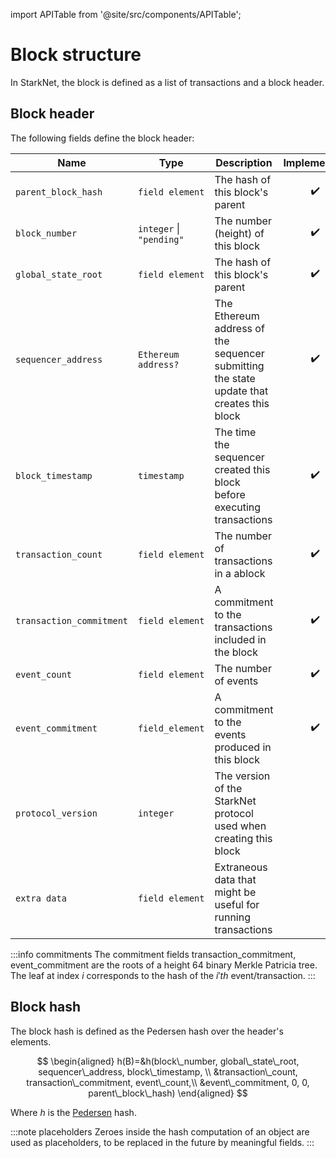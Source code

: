 import APITable from '@site/src/components/APITable';

# Block structure

In StarkNet, the block is defined as a list of transactions and a block header.

## Block header
The following fields define the block header:

<APITable>

| Name | Type | Description | Implemented |
| --- | --- | --- | :---: |
| `parent_block_hash` | `field element` | The hash of this block's parent | :heavy_check_mark:  |
| `block_number` | `integer` \| `"pending"` | The number (height) of this block | :heavy_check_mark:  |
| `global_state_root` | `field element` | The hash of this block's parent | :heavy_check_mark:  |
| `sequencer_address` | `Ethereum address?` | The Ethereum address of the sequencer submitting the state update that creates this block | :heavy_check_mark: |
| `block_timestamp` | `timestamp` | The time the sequencer created this block before executing transactions | :heavy_check_mark: |
| `transaction_count` | `field element` | The number of transactions in a ablock | :heavy_check_mark:  |
| `transaction_commitment` | `field element` | A commitment to the transactions included in the block | :heavy_check_mark: |
| `event_count` | `field element` | The number of events | :heavy_check_mark: |
| `event_commitment` | `field_element` | A commitment to the events produced in this block | :heavy_check_mark: |
| `protocol_version` | `integer` | The version of the StarkNet protocol used when creating this block | |
| `extra data` | `field element` | Extraneous data that might be useful for running transactions | |

</APITable>

:::info commitments
The commitment fields transaction_commitment, event_commitment are the roots of a height 64 binary Merkle Patricia tree. The leaf at index $i$ corresponds to the hash of the $i'th$ event/transaction.
:::

## Block hash

The block hash is defined as the Pedersen hash over the header's elements.

$$
\begin{aligned}
h(B)=&h(block\_number, global\_state\_root, sequencer\_address, block\_timestamp, \\
&transaction\_count, transaction\_commitment, event\_count,\\ &event\_commitment, 0, 0, parent\_block\_hash)
\end{aligned}
$$

Where $h$ is the [Pedersen](../Hashing/hash-functions#pedersen-hash) hash.

:::note placeholders
Zeroes inside the hash computation of an object are used as placeholders, to be replaced in the future by meaningful fields.
:::
